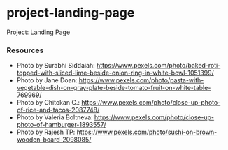 # project-landing-page
Project: Landing Page

### Resources

* Photo by Surabhi Siddaiah: https://www.pexels.com/photo/baked-roti-topped-with-sliced-lime-beside-onion-ring-in-white-bowl-1051399/
* Photo by Jane Doan: https://www.pexels.com/photo/pasta-with-vegetable-dish-on-gray-plate-beside-tomato-fruit-on-white-table-769969/
* Photo by Chitokan C.: https://www.pexels.com/photo/close-up-photo-of-rice-and-tacos-2087748/
* Photo by Valeria Boltneva: https://www.pexels.com/photo/close-up-photo-of-hamburger-1893557/
* Photo by Rajesh TP: https://www.pexels.com/photo/sushi-on-brown-wooden-board-2098085/
